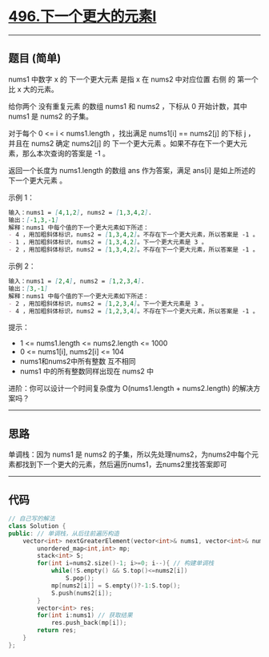 # [496.下一个更大的元素I](https://leetcode.cn/problems/next-greater-element-i/description/)

---

## 题目 (简单)

nums1 中数字 x 的 下一个更大元素 是指 x 在 nums2 中对应位置 右侧 的 第一个 比 x 大的元素。  

给你两个 没有重复元素 的数组 nums1 和 nums2 ，下标从 0 开始计数，其中nums1 是 nums2 的子集。  

对于每个 0 <= i < nums1.length ，找出满足 nums1[i] == nums2[j] 的下标 j ，并且在 nums2 确定 nums2[j] 的 下一个更大元素 。如果不存在下一个更大元素，那么本次查询的答案是 -1 。  

返回一个长度为 nums1.length 的数组 ans 作为答案，满足 ans[i] 是如上所述的 下一个更大元素 。  

示例 1：  

```markdown
输入：nums1 = [4,1,2], nums2 = [1,3,4,2].
输出：[-1,3,-1]
解释：nums1 中每个值的下一个更大元素如下所述：
- 4 ，用加粗斜体标识，nums2 = [1,3,4,2]。不存在下一个更大元素，所以答案是 -1 。
- 1 ，用加粗斜体标识，nums2 = [1,3,4,2]。下一个更大元素是 3 。
- 2 ，用加粗斜体标识，nums2 = [1,3,4,2]。不存在下一个更大元素，所以答案是 -1 。
```

示例 2：  

```markdown
输入：nums1 = [2,4], nums2 = [1,2,3,4].
输出：[3,-1]
解释：nums1 中每个值的下一个更大元素如下所述：
- 2 ，用加粗斜体标识，nums2 = [1,2,3,4]。下一个更大元素是 3 。
- 4 ，用加粗斜体标识，nums2 = [1,2,3,4]。不存在下一个更大元素，所以答案是 -1 。
```

提示：  

- 1 <= nums1.length <= nums2.length <= 1000
- 0 <= nums1[i], nums2[i] <= 104
- nums1和nums2中所有整数 互不相同
- nums1 中的所有整数同样出现在 nums2 中

进阶：你可以设计一个时间复杂度为 O(nums1.length + nums2.length) 的解决方案吗？  

---

## 思路

单调栈：因为 nums1 是 nums2 的子集，所以先处理nums2，为nums2中每个元素都找到下一个更大的元素，然后遍历nums1，去nums2里找答案即可

---

## 代码

```C++
// 自己写的解法
class Solution {
public: // 单调栈，从后往前遍历构造
    vector<int> nextGreaterElement(vector<int>& nums1, vector<int>& nums2) {
        unordered_map<int,int> mp;
        stack<int> S;
        for(int i=nums2.size()-1; i>=0; i--){ // 构建单调栈
            while(!S.empty() && S.top()<=nums2[i])
                S.pop();
            mp[nums2[i]] = S.empty()?-1:S.top();
            S.push(nums2[i]);
        }
        vector<int> res;
        for(int i:nums1) // 获取结果
            res.push_back(mp[i]);
        return res;
    }
};
```
